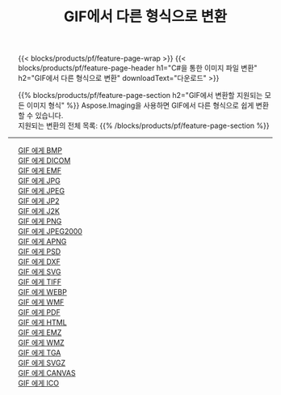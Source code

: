 ﻿---
title: GIF에서 다른 형식으로 변환 
weight: 3920
url: /ko/java/conversion/from/gif 
lang: ko
langdirlevel: 2
locales: zh-hans,ja,it,ru,de,es,fr,nl,id,lt,pl,pt,vi,tr,ko,zh-hant,ar,hi,th,sv,cs,uk,he
description: Aspose.Imaging을 사용하면 GIF에서 다른 형식으로 쉽게 변환할 수 있습니다.
---

{{< blocks/products/pf/feature-page-wrap >}}
{{< blocks/products/pf/feature-page-header h1="C#을 통한 이미지 파일 변환" h2="GIF에서 다른 형식으로 변환" downloadText="다운로드" >}}


{{% blocks/products/pf/feature-page-section  h2="GIF에서 변환할 지원되는 모든 이미지 형식" %}}
Aspose.Imaging을 사용하면 GIF에서 다른 형식으로 쉽게 변환할 수 있습니다.
<br/>
지원되는 변환의 전체 목록:
{{% /blocks/products/pf/feature-page-section %}}
<div class="container-fluid productfamilypage bg-gray">
    <div class="convertypes bg-gray agp-content section">
        <div class="container">
		<hr style="margin-left:-20px;"/>
		<div class="row other-converters">
		    <div class='col-md-2 other-converter remove-lp remove-rp'><a href="/imaging/ko/java/conversion/gif-to-bmp" >GIF 에게 BMP</a></div><div class='col-md-2 other-converter remove-lp remove-rp'><a href="/imaging/ko/java/conversion/gif-to-dicom" >GIF 에게 DICOM</a></div><div class='col-md-2 other-converter remove-lp remove-rp'><a href="/imaging/ko/java/conversion/gif-to-emf" >GIF 에게 EMF</a></div><div class='col-md-2 other-converter remove-lp remove-rp'><a href="/imaging/ko/java/conversion/gif-to-jpg" >GIF 에게 JPG</a></div><div class='col-md-2 other-converter remove-lp remove-rp'><a href="/imaging/ko/java/conversion/gif-to-jpeg" >GIF 에게 JPEG</a></div><div class='col-md-2 other-converter remove-lp remove-rp'><a href="/imaging/ko/java/conversion/gif-to-jp2" >GIF 에게 JP2</a></div><div class='col-md-2 other-converter remove-lp remove-rp'><a href="/imaging/ko/java/conversion/gif-to-j2k" >GIF 에게 J2K</a></div><div class='col-md-2 other-converter remove-lp remove-rp'><a href="/imaging/ko/java/conversion/gif-to-png" >GIF 에게 PNG</a></div><div class='col-md-2 other-converter remove-lp remove-rp'><a href="/imaging/ko/java/conversion/gif-to-jpeg2000" >GIF 에게 JPEG2000</a></div><div class='col-md-2 other-converter remove-lp remove-rp'><a href="/imaging/ko/java/conversion/gif-to-apng" >GIF 에게 APNG</a></div><div class='col-md-2 other-converter remove-lp remove-rp'><a href="/imaging/ko/java/conversion/gif-to-psd" >GIF 에게 PSD</a></div><div class='col-md-2 other-converter remove-lp remove-rp'><a href="/imaging/ko/java/conversion/gif-to-dxf" >GIF 에게 DXF</a></div><div class='col-md-2 other-converter remove-lp remove-rp'><a href="/imaging/ko/java/conversion/gif-to-svg" >GIF 에게 SVG</a></div><div class='col-md-2 other-converter remove-lp remove-rp'><a href="/imaging/ko/java/conversion/gif-to-tiff" >GIF 에게 TIFF</a></div><div class='col-md-2 other-converter remove-lp remove-rp'><a href="/imaging/ko/java/conversion/gif-to-webp" >GIF 에게 WEBP</a></div><div class='col-md-2 other-converter remove-lp remove-rp'><a href="/imaging/ko/java/conversion/gif-to-wmf" >GIF 에게 WMF</a></div><div class='col-md-2 other-converter remove-lp remove-rp'><a href="/imaging/ko/java/conversion/gif-to-pdf" >GIF 에게 PDF</a></div><div class='col-md-2 other-converter remove-lp remove-rp'><a href="/imaging/ko/java/conversion/gif-to-html" >GIF 에게 HTML</a></div><div class='col-md-2 other-converter remove-lp remove-rp'><a href="/imaging/ko/java/conversion/gif-to-emz" >GIF 에게 EMZ</a></div><div class='col-md-2 other-converter remove-lp remove-rp'><a href="/imaging/ko/java/conversion/gif-to-wmz" >GIF 에게 WMZ</a></div><div class='col-md-2 other-converter remove-lp remove-rp'><a href="/imaging/ko/java/conversion/gif-to-tga" >GIF 에게 TGA</a></div><div class='col-md-2 other-converter remove-lp remove-rp'><a href="/imaging/ko/java/conversion/gif-to-svgz" >GIF 에게 SVGZ</a></div><div class='col-md-2 other-converter remove-lp remove-rp'><a href="/imaging/ko/java/conversion/gif-to-canvas" >GIF 에게 CANVAS</a></div><div class='col-md-2 other-converter remove-lp remove-rp'><a href="/imaging/ko/java/conversion/gif-to-ico" >GIF 에게 ICO</a></div>
                </div>
        </div>
    </div>
</div>
<br/>

